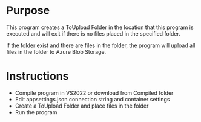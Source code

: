 # Purpose

This program creates a ToUpload Folder in the location that this program is executed and will exit if there is no files placed in the specified folder.

If the folder exist and there are files in the folder, the program will upload all files in the folder to Azure Blob Storage.


# Instructions
- Compile program in VS2022 or download from Compiled folder
- Edit appsettings.json connection string and container settings
- Create a ToUpload Folder and place files in the folder
- Run the program

